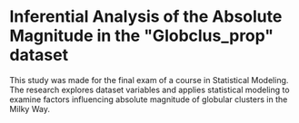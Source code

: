 # Inferential Analysis of the Absolute Magnitude in the "Globclus_prop" dataset

This study was made for the final exam of a course in Statistical Modeling. The research explores dataset variables and applies statistical modeling to examine factors influencing absolute magnitude of globular clusters in the Milky Way.
